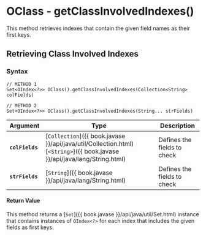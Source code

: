 
# OClass - getClassInvolvedIndexes()

This method retrieves indexes that contain the given field names as their first keys.

## Retrieving Class Involved Indexes


### Syntax

```
// METHOD 1
Set<OIndex<?>> OClass().getClassInvolvedIndexes(Collection<String> colFields)

// METHOD 2
Set<OIndex<?>> OClass().getClassInvolvedIndexes(String... strFields)
```

| Argument | Type | Description |
|---|---|---|
| **`colFields`** | [`Collection`]({{ book.javase }}/api/java/util/Collection.html)[`<String>`]({{ book.javase }}/api/java/lang/String.html) | Defines the fields to check |
| **`strFields`** | [`String`]({{ book.javase }}/api/java/lang/String.html) | Defines the fields to check |

#### Return Value

This method returns a [`Set`]({{ book.javase }}/api/java/util/Set.html) instance that contains instances of `OIndex<?>` for each index that includes the given fields as first keys.

